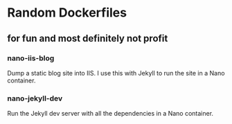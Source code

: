 # Random Dockerfiles
## for fun and most definitely not profit

### nano-iis-blog

Dump a static blog site into IIS. I use this with Jekyll to run the site in a Nano container.

### nano-jekyll-dev

Run the Jekyll dev server with all the dependencies in a Nano container.